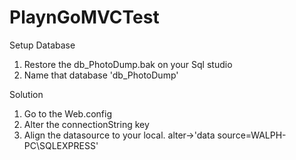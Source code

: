 # PlaynGoMVCTest

Setup Database
1. Restore the db_PhotoDump.bak on your Sql studio
2. Name that database 'db_PhotoDump'

Solution
1. Go to the Web.config
2. Alter the connectionString key
3. Align the datasource to your local. 
   alter->'data source=WALPH-PC\SQLEXPRESS'



